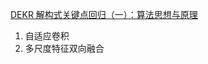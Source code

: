 [DEKR 解构式关键点回归（一）：算法思想与原理](https://blog.csdn.net/soaring_casia/article/details/119676230?spm=1001.2101.3001.6650.5&utm_medium=distribute.pc_relevant.none-task-blog-2%7Edefault%7EBlogCommendFromBaidu%7ERate-5.pc_relevant_aa&depth_1-utm_source=distribute.pc_relevant.none-task-blog-2%7Edefault%7EBlogCommendFromBaidu%7ERate-5.pc_relevant_aa&utm_relevant_index=10)



1. 自适应卷积
2. 多尺度特征双向融合
